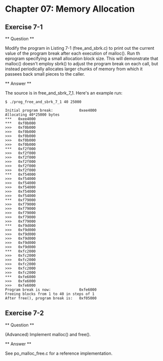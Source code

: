 Chapter 07: Memory Allocation
=============================

Exercise 7-1
------------

** Question **

Modify the program in Listing 7-1 (free_and_sbrk.c) to print out the
current value of the program break after each execution of malloc().
Run th eprogram specifying a small allocation block size.  This will
demonstrate that malloc() doesn't employ sbrk() to adjust the program
break on each call, but instead periodically allocates larger chunks
of memory from which it passees back small pieces to the caller.

** Answer **

The source is in free_and_sbrk_7_1.  Here's an example run:

    $ ./prog_free_and_sbrk_7_1 40 25000

    Initial program break:            0xee4000
    Allocating 40*25000 bytes
    ***   0xee4000
    ***   0xf0b000
    >>>   0xf0b000
    >>>   0xf0b000
    >>>   0xf0b000
    >>>   0xf0b000
    >>>   0xf0b000
    ***   0xf2f000
    >>>   0xf2f000
    >>>   0xf2f000
    >>>   0xf2f000
    >>>   0xf2f000
    >>>   0xf2f000
    ***   0xf54000
    >>>   0xf54000
    >>>   0xf54000
    >>>   0xf54000
    >>>   0xf54000
    >>>   0xf54000
    ***   0xf79000
    >>>   0xf79000
    >>>   0xf79000
    >>>   0xf79000
    >>>   0xf79000
    >>>   0xf79000
    ***   0xf9d000
    >>>   0xf9d000
    >>>   0xf9d000
    >>>   0xf9d000
    >>>   0xf9d000
    >>>   0xf9d000
    ***   0xfc2000
    >>>   0xfc2000
    >>>   0xfc2000
    >>>   0xfc2000
    >>>   0xfc2000
    >>>   0xfc2000
    ***   0xfe6000
    >>>   0xfe6000
    >>>   0xfe6000
    Program break is now:             0xfe6000
    Freeing blocks from 1 to 40 in steps of 1
    After free(), program break is:   0xf05000

Exercise 7-2
------------

** Question **

(Advanced) Implement malloc() and free().

** Answer **

See po_malloc_free.c for a reference implementation.
